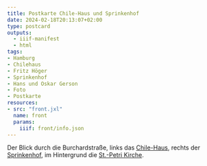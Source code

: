```yaml
---
title: Postkarte Chile-Haus und Sprinkenhof
date: 2024-02-18T20:13:07+02:00
type: postcard
outputs:
  - iiif-manifest
  - html
tags:
- Hamburg
- Chilehaus
- Fritz Höger
- Sprinkenhof
- Hans und Oskar Gerson
- Foto
- Postkarte
resources:
- src: "front.jxl"
  name: front
  params:
    iiif: front/info.json
---
```


Der Blick durch die Burchardstraße, links das [Chile-Haus](https://de.wikipedia.org/wiki/Chilehaus), rechts der [Sprinkenhof](https://de.wikipedia.org/wiki/Sprinkenhof), im Hintergrund die [St.-Petri Kirche](https://de.wikipedia.org/wiki/Hauptkirche_Sankt_Petri).
